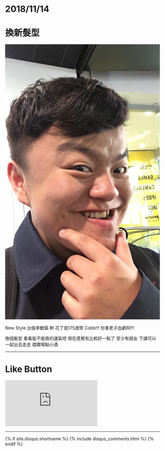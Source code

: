 # 2018/11/14
# 換新髮型

![ALT_Text](2018/2018-11-14/IMG_1937.JPG)

New Style 
台版李敏鎬 
幹 花了我175澳幣 
Cobb!!! 你害老子血虧阿!!!

換個髮型 看看能不能換的運氣吧
現在感覺有比較好一點了
至少有朋友 下課可以一起出去走走 偶爾喝點小酒


* * *

# Like Button

<iframe class="lc-margin-top-64 lc-margin-bottom-32 lc-mobile" data-v-b66e9a5a="" frameborder="0" src="https://button.like.co/in/embed/s9443112/button"> </iframe>

* * *

{% if site.disqus.shortname %}
  {% include disqus_comments.html %}
{% endif %}